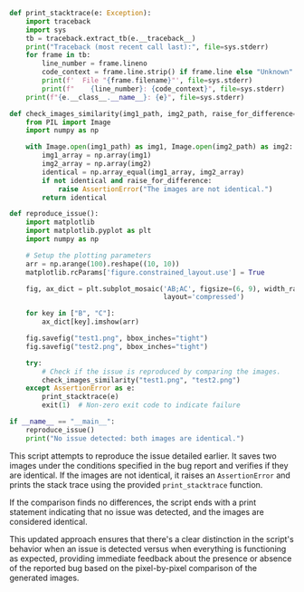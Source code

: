```python
def print_stacktrace(e: Exception):
    import traceback
    import sys
    tb = traceback.extract_tb(e.__traceback__)
    print("Traceback (most recent call last):", file=sys.stderr)
    for frame in tb:
        line_number = frame.lineno
        code_context = frame.line.strip() if frame.line else "Unknown"
        print(f'  File "{frame.filename}"', file=sys.stderr)
        print(f"    {line_number}: {code_context}", file=sys.stderr)
    print(f"{e.__class__.__name__}: {e}", file=sys.stderr)

def check_images_similarity(img1_path, img2_path, raise_for_difference=True):
    from PIL import Image
    import numpy as np

    with Image.open(img1_path) as img1, Image.open(img2_path) as img2:
        img1_array = np.array(img1)
        img2_array = np.array(img2)
        identical = np.array_equal(img1_array, img2_array)
        if not identical and raise_for_difference:
            raise AssertionError("The images are not identical.")
        return identical

def reproduce_issue():
    import matplotlib
    import matplotlib.pyplot as plt
    import numpy as np

    # Setup the plotting parameters
    arr = np.arange(100).reshape((10, 10))
    matplotlib.rcParams['figure.constrained_layout.use'] = True

    fig, ax_dict = plt.subplot_mosaic('AB;AC', figsize=(6, 9), width_ratios=[3, 2],
                                      layout='compressed')

    for key in ["B", "C"]:
        ax_dict[key].imshow(arr)

    fig.savefig("test1.png", bbox_inches="tight")
    fig.savefig("test2.png", bbox_inches="tight")

    try:
        # Check if the issue is reproduced by comparing the images.
        check_images_similarity("test1.png", "test2.png")
    except AssertionError as e:
        print_stacktrace(e)
        exit(1)  # Non-zero exit code to indicate failure

if __name__ == "__main__":
    reproduce_issue()
    print("No issue detected: both images are identical.")
```

This script attempts to reproduce the issue detailed earlier. It saves two images under the conditions specified in the bug report and verifies if they are identical. If the images are not identical, it raises an `AssertionError` and prints the stack trace using the provided `print_stacktrace` function. 

If the comparison finds no differences, the script ends with a print statement indicating that no issue was detected, and the images are considered identical.

This updated approach ensures that there's a clear distinction in the script's behavior when an issue is detected versus when everything is functioning as expected, providing immediate feedback about the presence or absence of the reported bug based on the pixel-by-pixel comparison of the generated images.